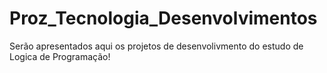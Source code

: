 # Proz_Tecnologia_Desenvolvimentos
Serão apresentados aqui os projetos de desenvolivmento do estudo de Logica de Programação!
